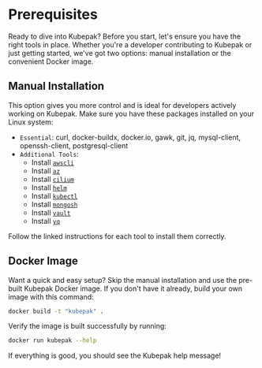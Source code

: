 # Prerequisites

Ready to dive into Kubepak? Before you start, let's ensure you have the right tools in place. Whether you're a developer
contributing to Kubepak or just getting started, we've got two options: manual installation or the convenient Docker
image.

## Manual Installation

This option gives you more control and is ideal for developers actively working on Kubepak. Make sure you have these
packages installed on your Linux system:

* `Essential`: curl, docker-buildx, docker.io, gawk, git, jq, mysql-client, openssh-client, postgresql-client
* `Additional Tools`:
  - Install [`awscli`](https://docs.aws.amazon.com/cli/latest/userguide/getting-started-install.html)
  - Install [`az`](https://learn.microsoft.com/en-us/cli/azure/install-azure-cli)
  - Install [`cilium`](https://github.com/cilium/cilium-cli/releases)
  - Install [`helm`](https://helm.sh/docs/intro/install/)
  - Install [`kubectl`](https://kubernetes.io/docs/tasks/tools/install-kubectl/#install-kubectl-on-linux)
  - Install [`mongosh`](https://www.mongodb.com/try/download/shell)
  - Install [`vault`](https://www.vaultproject.io/downloads)
  - Install [`yq`](https://github.com/mikefarah/yq/#install)

Follow the linked instructions for each tool to install them correctly.

## Docker Image

Want a quick and easy setup? Skip the manual installation and use the pre-built Kubepak Docker image. If you don't have
it already, build your own image with this command:

```bash
docker build -t "kubepak" .
```

Verify the image is built successfully by running:

```bash
docker run kubepak --help
```

If everything is good, you should see the Kubepak help message!

